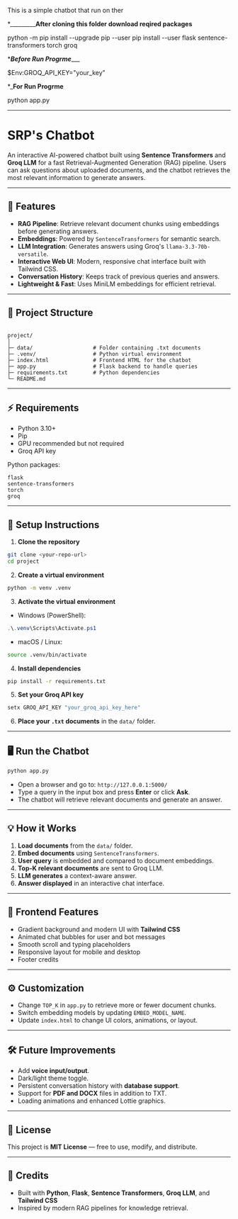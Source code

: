 This is a simple chatbot that run on ther


*_____________________After cloning this folder download reqired packages____________

python -m pip install --upgrade pip --user
pip install --user flask sentence-transformers torch groq

*_____________________Before Run Progrme________________________

$Env:GROQ_API_KEY="your_key"

*_____________________For Run Progrme____________________

python app.py

______________________________________________________________________________________________________________________________________

# SRP's Chatbot

An interactive AI-powered chatbot built using **Sentence Transformers** and **Groq LLM** for a fast Retrieval-Augmented Generation (RAG) pipeline. Users can ask questions about uploaded documents, and the chatbot retrieves the most relevant information to generate answers.

---

## 🌟 Features

- **RAG Pipeline**: Retrieve relevant document chunks using embeddings before generating answers.
- **Embeddings**: Powered by `SentenceTransformers` for semantic search.
- **LLM Integration**: Generates answers using Groq's `llama-3.3-70b-versatile`.
- **Interactive Web UI**: Modern, responsive chat interface built with Tailwind CSS.
- **Conversation History**: Keeps track of previous queries and answers.
- **Lightweight & Fast**: Uses MiniLM embeddings for efficient retrieval.

---

## 📁 Project Structure

```

project/
│
├─ data/                   # Folder containing .txt documents
├─ .venv/                  # Python virtual environment
├─ index.html              # Frontend HTML for the chatbot
├─ app.py                  # Flask backend to handle queries
├─ requirements.txt        # Python dependencies
└─ README.md

````

---

## ⚡ Requirements

- Python 3.10+
- Pip
- GPU recommended but not required
- Groq API key

Python packages:

```text
flask
sentence-transformers
torch
groq
````

---

## 🚀 Setup Instructions

1. **Clone the repository**

```bash
git clone <your-repo-url>
cd project
```

2. **Create a virtual environment**

```bash
python -m venv .venv
```

3. **Activate the virtual environment**

* Windows (PowerShell):

```powershell
.\.venv\Scripts\Activate.ps1
```

* macOS / Linux:

```bash
source .venv/bin/activate
```

4. **Install dependencies**

```bash
pip install -r requirements.txt
```

5. **Set your Groq API key**

```powershell
setx GROQ_API_KEY "your_groq_api_key_here"
```

6. **Place your `.txt` documents** in the `data/` folder.

---

## 🖥️ Run the Chatbot

```bash
python app.py
```

* Open a browser and go to: `http://127.0.0.1:5000/`
* Type a query in the input box and press **Enter** or click **Ask**.
* The chatbot will retrieve relevant documents and generate an answer.

---

## 💡 How it Works

1. **Load documents** from the `data/` folder.
2. **Embed documents** using `SentenceTransformers`.
3. **User query** is embedded and compared to document embeddings.
4. **Top-K relevant documents** are sent to Groq LLM.
5. **LLM generates** a context-aware answer.
6. **Answer displayed** in an interactive chat interface.

---

## 🎨 Frontend Features

* Gradient background and modern UI with **Tailwind CSS**
* Animated chat bubbles for user and bot messages
* Smooth scroll and typing placeholders
* Responsive layout for mobile and desktop
* Footer credits

---

## ⚙️ Customization

* Change `TOP_K` in `app.py` to retrieve more or fewer document chunks.
* Switch embedding models by updating `EMBED_MODEL_NAME`.
* Update `index.html` to change UI colors, animations, or layout.

---

## 🛠️ Future Improvements

* Add **voice input/output**.
* Dark/light theme toggle.
* Persistent conversation history with **database support**.
* Support for **PDF and DOCX** files in addition to TXT.
* Loading animations and enhanced Lottie graphics.

---

## 📜 License

This project is **MIT License** — free to use, modify, and distribute.

---

## 🙏 Credits

* Built with **Python**, **Flask**, **Sentence Transformers**, **Groq LLM**, and **Tailwind CSS**
* Inspired by modern RAG pipelines for knowledge retrieval.
